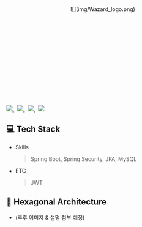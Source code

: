 <div align="center" style="padding:110px">
<br/><br/><br/><br/>
![](img/Wazard_logo.png)

</div>
<br/><br/><br/><br/><br/><br/><br/>
<p>
  <a href="https://github.com/TeamWazard/wazard-server/issues">
    <img src="https://img.shields.io/github/issues/TeamWazard/wazard-server?color=eaeaea"/>
  </a>
  &nbsp
  <a href="https://github.com/TeamWazard/wazard-server/issues?q=is%3Aissue+is%3Aclosed">
    <img src="https://img.shields.io/github/issues-closed/TeamWazard/wazard-server?color=4fc2e2"/>
  </a>
  &nbsp
  <a href="https://github.com/TeamWazard/wazard-server/pulls">
    <img src="https://img.shields.io/github/issues-pr/TeamWazard/wazard-server?color=eaeaea"/>
  </a>
  &nbsp
  <a href="https://github.com/TeamWazard/wazard-server/pulls?q=is%3Apr+is%3Aclosed">
    <img src="https://img.shields.io/github/issues-pr-closed/TeamWazard/wazard-server?color=ffa5cf"/>
  </a>
</p>

## 💻 Tech Stack
- Skills
  > Spring Boot, Spring Security, JPA, MySQL
- ETC
  > JWT

## 🧱 Hexagonal Architecture
- (추후 이미지 & 설명 첨부 예정)

<!--
## 🚀 Run Application
1. 프로젝트 빌드
```shell
>  ./gradlew bootJar 
```

2. Jar 파일이 생선된 위치로 이동
```shell
> cd presentation-layer/acceptance/build/libs/ 
```

3. 프로젝트 최상단으로 Jar파일 이동
```shell
> mv acceptance-0.0.1-SNAPSHOT.jar ../../../..
```

4. DB 관련 정보 입력(본인의 환경에 맞게 정보 입력)
```shell
> vim .env   
```

5. docker-compose.yml 실행
```shell
> docker-compose up   
```
-->

